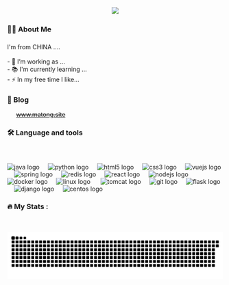 <div align="center">
  <img src="https://visitor-badge.laobi.icu/badge?page_id=matong0209.matong0209&"  />
</div>


###

<h3 align="left">👩‍💻  About Me</h3>

###


<p align="left">I'm from CHINA ....<br><br>- 🔭 I’m working as ...<br>- 📚 I'm currently learning ...<br>- ⚡ In my free time I like...</p>

###


<h3 align="left">🌈  Blog</h3>
<ul align="left" style="list-style: none; padding-left: 1.5em;">
<!--   <li><a href="https://www.matong.site" target="_blank">www.matong.site</a></li>     -->
  <li>
  <del>
    <a href="https://www.matong.site" target="_blank">www.matong.site</a>
  </del>
</li>

</ul>



<h3 align="left">🛠 Language and tools</h3>  

###

<div align="left">
  <img src="https://cdn.jsdelivr.net/gh/devicons/devicon/icons/java/java-original.svg" height="40" alt="java logo"  />
  <img width="12" />
  <img src="https://cdn.jsdelivr.net/gh/devicons/devicon/icons/python/python-original.svg" height="40" alt="python logo"  />
  <img width="12" />
  <img src="https://cdn.jsdelivr.net/gh/devicons/devicon/icons/html5/html5-original.svg" height="40" alt="html5 logo"  />
  <img width="12" />
  <img src="https://cdn.jsdelivr.net/gh/devicons/devicon/icons/css3/css3-original.svg" height="40" alt="css3 logo"  />
  <img width="12" />
  <img src="https://cdn.jsdelivr.net/gh/devicons/devicon/icons/vuejs/vuejs-original.svg" height="40" alt="vuejs logo"  />
  <img width="12" />
  <img src="https://cdn.jsdelivr.net/gh/devicons/devicon/icons/spring/spring-original.svg" height="40" alt="spring logo"  />
  <img width="12" />
  <img src="https://cdn.jsdelivr.net/gh/devicons/devicon/icons/redis/redis-original.svg" height="40" alt="redis logo"  />
  <img width="12" />
  <img src="https://cdn.jsdelivr.net/gh/devicons/devicon/icons/react/react-original.svg" height="40" alt="react logo"  />
  <img width="12" />
  <img src="https://cdn.jsdelivr.net/gh/devicons/devicon/icons/nodejs/nodejs-original.svg" height="40" alt="nodejs logo"  />
  <img width="12" />
  <img src="https://cdn.jsdelivr.net/gh/devicons/devicon/icons/docker/docker-plain-wordmark.svg" height="40" alt="docker logo"  />
  <img width="12" />
  <img src="https://cdn.jsdelivr.net/gh/devicons/devicon/icons/linux/linux-original.svg" height="40" alt="linux logo"  />  
  <img width="12" />
  <img src="https://cdn.jsdelivr.net/gh/devicons/devicon/icons/tomcat/tomcat-original.svg" height="40" alt="tomcat logo"  />
  <img width="12" />
  <img src="https://cdn.jsdelivr.net/gh/devicons/devicon/icons/git/git-original.svg" height="40" alt="git logo"  />
  <img width="12" />
  <img src="https://cdn.jsdelivr.net/gh/devicons/devicon/icons/flask/flask-original.svg" height="40" alt="flask logo"  />
  <img width="12" />
  <img src="https://cdn.jsdelivr.net/gh/devicons/devicon/icons/django/django-plain.svg" height="40" alt="django logo"  />
  <img width="12" />
  <img src="https://cdn.jsdelivr.net/gh/devicons/devicon/icons/centos/centos-original.svg" height="40" alt="centos logo"  />  
</div>

###

<h3 align="left">🔥   My Stats :</h3>

###
<div style="display: flex; flex-wrap: nowrap; overflow-x: auto; gap: 10px; padding: 5px 0;">  
<!--   <img 
    height="137px" 
    src="https://github-readme-stats.vercel.app/api?username=matong0209&cache_seconds=0&hide_title=true&hide_border=true&show_icons=true&include_all_commits=true&line_height=21&bg_color=0,EC6C6C,FFD479,FFFC79,73FA79&theme=graywhite&locale=cn&card_width=450"   
  /> -->
<!--   <img 
    height="137px" 
    src="https://github-readme-stats.vercel.app/api/top-langs/?username=matong0209&hide_title=true&hide_border=true&layout=compact&bg_color=0,73FA79,73FDFF,D783FF&theme=graywhite&locale=cn&card_width=320"     
  /> -->
</div>

<!-- snake contribution -->
<picture>
  <source
    media="(prefers-color-scheme: dark)"
    srcset="https://raw.githubusercontent.com/matong0209/matong0209/main/output/github-contribution-grid-snake-dark.svg"
  >
  <source
    media="(prefers-color-scheme: light)"
    srcset="https://raw.githubusercontent.com/matong0209/matong0209/main/output/github-contribution-grid-snake.svg"
  >
  <img
    alt="github contribution grid snake animation"
    src="https://raw.githubusercontent.com/matong0209/matong0209/main/output/github-contribution-grid-snake.svg"
  >
</picture>




